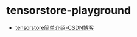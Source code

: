 tensorstore-playground
======================
- [tensorstore简单介绍-CSDN博客](https://cjfeii.blog.csdn.net/article/details/133805595)

